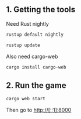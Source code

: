 ## 1. Getting the tools

Need Rust nightly

```sh
rustup default nightly
```

```sh
rustup update
```


Also need cargo-web

```sh
cargo install cargo-web
```

## 2. Run the game

```sh
cargo web start
```

Then go to [http://[::1]:8000]()